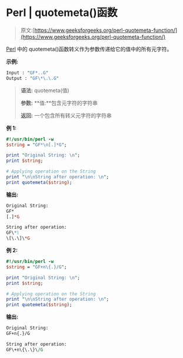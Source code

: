 # Perl | quotemeta()函数

> 原文:[https://www.geeksforgeeks.org/perl-quotemeta-function/](https://www.geeksforgeeks.org/perl-quotemeta-function/)

[Perl](https://www.geeksforgeeks.org/introduction-to-perl/) 中的 quotemeta()函数转义作为参数传递给它的值中的所有元字符。

**示例:**

```perl
Input : "GF*..G" 
Output : "GF\*\.\.G"

```

> **语法:** quotemeta(值)
> 
> **参数:**
> **值:**包含元字符的字符串
> 
> **返回:**
> 一个包含所有转义元字符的字符串

**例 1:**

```perl
#!/usr/bin/perl -w
$string = "GF*\n[.]*G";

print "Original String: \n";
print $string;

# Applying operation on the String
print "\n\nString after operation: \n";
print quotemeta($string);
```

**输出:**

```perl
Original String: 
GF*
[.]*G

String after operation: 
GF\*\
\[\.\]\*G
```

**例 2:**

```perl
#!/usr/bin/perl -w
$string = "GF+n\{.}/G";

print "Original String: \n";
print $string;

# Applying operation on the String
print "\n\nString after operation: \n";
print quotemeta($string);
```

**输出:**

```perl
Original String: 
GF+n{.}/G

String after operation: 
GF\+n\{\.\}\/G
```